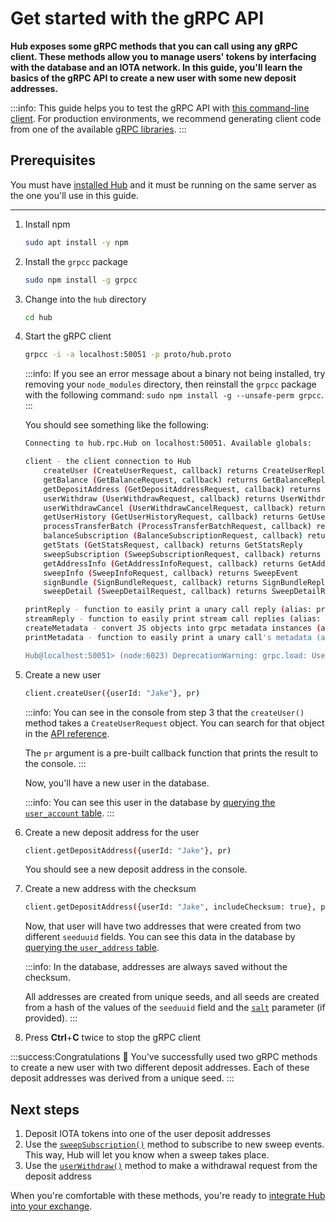# Get started with the gRPC API

**Hub exposes some gRPC methods that you can call using any gRPC client. These methods allow you to manage users' tokens by interfacing with the database and an IOTA network. In this guide, you'll learn the basics of the gRPC API to create a new user with some new deposit addresses.**

:::info:
This guide helps you to test the gRPC API with [this command-line client](https://github.com/njpatel/grpcc). For production environments, we recommend generating client code from one of the available [gRPC libraries](https://grpc.io/about/).
:::

## Prerequisites

You must have [installed Hub](../how-to-guides/install-hub.md) and it must be running on the same server as the one you'll use in this guide.

---

1. Install npm

    ```bash
    sudo apt install -y npm
    ```

2. Install the `grpcc` package

    ```bash
    sudo npm install -g grpcc
    ```

3. Change into the `hub` directory

    ```bash
    cd hub
    ```

3. Start the gRPC client

    ```bash
    grpcc -i -a localhost:50051 -p proto/hub.proto
    ```

    :::info:
    If you see an error message about a binary not being installed, try removing your `node_modules` directory, then reinstall the `grpcc` package with the following command: `sudo npm install -g --unsafe-perm grpcc`.
    :::
    
    You should see something like the following:

    ```bash
    Connecting to hub.rpc.Hub on localhost:50051. Available globals:

    client - the client connection to Hub
        createUser (CreateUserRequest, callback) returns CreateUserReply
        getBalance (GetBalanceRequest, callback) returns GetBalanceReply
        getDepositAddress (GetDepositAddressRequest, callback) returns GetDepositAddressReply
        userWithdraw (UserWithdrawRequest, callback) returns UserWithdrawReply
        userWithdrawCancel (UserWithdrawCancelRequest, callback) returns UserWithdrawCancelReply
        getUserHistory (GetUserHistoryRequest, callback) returns GetUserHistoryReply
        processTransferBatch (ProcessTransferBatchRequest, callback) returns ProcessTransferBatchReply
        balanceSubscription (BalanceSubscriptionRequest, callback) returns BalanceEvent
        getStats (GetStatsRequest, callback) returns GetStatsReply
        sweepSubscription (SweepSubscriptionRequest, callback) returns SweepEvent
        getAddressInfo (GetAddressInfoRequest, callback) returns GetAddressInfoReply
        sweepInfo (SweepInfoRequest, callback) returns SweepEvent
        signBundle (SignBundleRequest, callback) returns SignBundleReply
        sweepDetail (SweepDetailRequest, callback) returns SweepDetailReply

    printReply - function to easily print a unary call reply (alias: pr)
    streamReply - function to easily print stream call replies (alias: sr)
    createMetadata - convert JS objects into grpc metadata instances (alias: cm)
    printMetadata - function to easily print a unary call's metadata (alias: pm)

    Hub@localhost:50051> (node:6023) DeprecationWarning: grpc.load: Use the @grpc/proto-loader module with grpc.loadPackageDefinition instead
    ```

4. Create a new user

    ```bash
    client.createUser({userId: "Jake"}, pr)
    ```

    :::info:
    You can see in the console from step 3 that the `createUser()` method takes a `CreateUserRequest` object. You can search for that object in the [API reference](../references/grpc-api-reference.md#hub.rpc.CreateUserRequest).

    The `pr` argument is a pre-built callback function that prints the result to the console.
    :::

    Now, you'll have a new user in the database.

    :::info:
     You can see this user in the database by [querying the `user_account` table](../how-to-guides/query-the-database.md).
     :::

5. Create a new deposit address for the user

    ```bash
    client.getDepositAddress({userId: "Jake"}, pr)
    ```

    You should see a new deposit address in the console.

6. Create a new address with the checksum

    ```bash
    client.getDepositAddress({userId: "Jake", includeChecksum: true}, pr)
    ```

    Now, that user will have two addresses that were created from two different `seeduuid` fields. You can see this data in the database by [querying the `user_address` table](../how-to-guides/query-the-database.md).

    :::info:
    In the database, addresses are always saved without the checksum.

    All addresses are created from unique seeds, and all seeds are created from a hash of the values of the `seeduuid` field and the [`salt`](../references/command-line-flags.md) parameter (if provided).
    :::

7. Press **Ctrl**+**C** twice to stop the gRPC client

:::success:Congratulations :tada:
You've successfully used two gRPC methods to create a new user with two different deposit addresses.
Each of these deposit addresses was derived from a unique seed.
:::

## Next steps

1. Deposit IOTA tokens into one of the user deposit addresses
2. Use the [`sweepSubscription()`](../references/grpc-api-reference.md#hub.rpc.SweepSubscriptionRequest) method to subscribe to new sweep events. This way, Hub will let you know when a sweep takes place. 
3. Use the [`userWithdraw()`](../references/grpc-api-reference.md#hub.rpc.UserWithdrawRequest) method to make a withdrawal request from the deposit address

When you're comfortable with these methods, you're ready to [integrate Hub into your exchange](../how-to-guides/integrate-hub.md).




